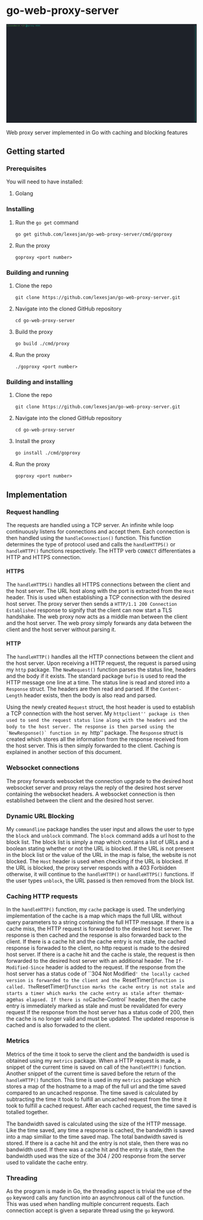 # go-web-proxy-server

![banner](.github/images/banner.gif)

Web proxy server implemented in Go with caching and blocking features

## Getting started

### Prerequisites

You will need to have installed:

1. Golang

### Installing

1. Run the `go get` command
   ```
   go get github.com/lexesjan/go-web-proxy-server/cmd/goproxy
   ```
1. Run the proxy
   ```
   goproxy <port number>
   ```

### Building and running

1. Clone the repo
   ```
   git clone https://github.com/lexesjan/go-web-proxy-server.git
   ```
1. Navigate into the cloned GitHub repository
   ```
   cd go-web-proxy-server
   ```
1. Build the proxy
   ```
   go build ./cmd/proxy
   ```
1. Run the proxy
   ```
   ./goproxy <port number>
   ```

### Building and installing

1. Clone the repo
   ```
   git clone https://github.com/lexesjan/go-web-proxy-server.git
   ```
1. Navigate into the cloned GitHub repository
   ```
   cd go-web-proxy-server
   ```
1. Install the proxy
   ```
   go install ./cmd/goproxy
   ```
1. Run the proxy
   ```
   goproxy <port number>
   ```

## Implementation

### Request handling

The requests are handled using a TCP server. An infinite while loop
continuously listens for connections and accept them. Each connection is then
handled using the `handleConnection()` function. This function
determines the type of protocol used and calls the `handleHTTPS()` or
`handleHTTP()` functions respectively. The HTTP verb `CONNECT`
differentiates a HTTP and HTTPS connection.

#### HTTPS

The `handleHTTPS()` handles all HTTPS connections between the client and the
host server. The URL host along with the port is extracted from the `Host`
header. This is used when establishing a TCP connection with the desired host
server. The proxy server then sends a `HTTP/1.1 200 Connection Established`
response to signify that the client can now start a TLS handshake. The web
proxy now acts as a middle man between the client and the host server. The
web proxy simply forwards any data between the client and the host server
without parsing it.

#### HTTP

The `handleHTTP()` handles all the HTTP connections between the client and
the host server. Upon receiving a HTTP request, the request is parsed using
my `http` package. The `NewRequest()` function parses the status line,
headers and the body if it exists. The standard package `bufio` is used to
read the HTTP message one line at a time. The status line is read and stored
into a `Response` struct. The headers are then read and parsed. If the
`Content-Length` header exists, then the body is also read and parsed.

Using the newly created `Request` struct, the host header is used to
establish a TCP connection with the host server. My `` httpclient'' package is then used to send the request status line along with the headers and the body to the host server. The response is then parsed using the `NewResponse()` function in my  ``http'' package. The
`Response` struct is created which stores all the information from
the response received from the host server. This is then simply forwarded to
the client. Caching is explained in another section of this document.

### Websocket connections

The proxy forwards websocket the connection upgrade to the desired host
websocket server and proxy relays the reply of the desired host server
containing the websocket headers. A websocket connection is then established
between the client and the desired host server.

### Dynamic URL Blocking

My `commandline` package handles the user input and allows the user to type
the `block` and `unblock` command. The `block` command adds a url host to
the block list. The block list is simply a map which contains a list of URLs
and a boolean stating whether or not the URL is blocked. If the URL is not
present in the block list or the value of the URL in the map is false, the
website is not blocked. The `Host` header is used when checking if the URL is
blocked. If the URL is blocked, the proxy server responds with a 403 Forbidden
otherwise, it will continue to the `handleHTTP()` or
`handleHTTPS()` functions. If the user types `unblock`, the URL
passed is then removed from the block list.

### Caching HTTP requests

In the `handleHTTP()` function, my `cache` package is used. The
underlying implementation of the cache is a map which maps the full URL without
query parameters to a string containing the full HTTP message. If there is a
cache miss, the HTTP request is forwarded to the desired host server. The
response is then cached and the response is also forwarded back to the client.
If there is a cache hit and the cache entry is not stale, the cached response
is forwaded to the client, no http request is made to the desired host server.
If there is a cache hit and the cache is stale, the request is then forwarded
to the desired host server with an additional header. The `If-Modified-Since`
header is added to the request. If the response from the host server has a
status code of ``304 Not Modified`' the locally cached version is forwarded to
the client and the `ResetTimer()` function is called. The
`ResetTimer()` function marks the cache entry is not stale and starts
a timer which marks the cache entry as stale after the `max-age` has elapsed.
If there is no `Cache-Control` header, then the cache entry is immediately
marked as stale and must be revalidated for every request If the response from
the host server has a status code of 200, then the cache is no longer valid and
must be updated. The updated response is cached and is also forwaded to the
client.

### Metrics

Metrics of the time it took to serve the client and the bandwidth is used is
obtained using my `metrics` package. When a HTTP request is made, a snippet
of the current time is saved on call of the `handleHTTP()` function.
Another snippet of the current time is saved before the return of the
`handleHTTP()` function. This time is used in my `metrics` package
which stores a map of the hostname to a map of the full url and the time saved
compared to an uncached response. The time saved is calculated by subtracting
the time it took to fulfill an uncached request from the time it took to
fulfill a cached request. After each cached request, the time saved is totalled
together.

The bandwidth saved is calculated using the size of the HTTP message. Like the
time saved, any time a response is cached, the bandwidth is saved into a map
similiar to the time saved map. The total bandwidth saved is stored. If there
is a cache hit and the entry is not stale, then there was no bandwidth used. If
there was a cache hit and the entry is stale, then the bandwidth used was the
size of the 304 / 200 response from the server used to validate the cache
entry.

### Threading

As the program is made in Go, the threading aspect is trivial the use of the
`go` keyword calls any function into an asynchronous call of the
function. This was used when handling multiple concurrent requests. Each
connection accept is given a separate thread using the `go` keyword.
